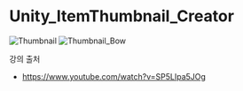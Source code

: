 # Unity_ItemThumbnail_Creator

![Thumbnail](https://github.com/Gyokujin/Unity_ItemThumbnail_Creator/assets/74170514/4a9380a0-c0a4-4259-a867-b108382e8abe)
![Thumbnail_Bow](https://github.com/Gyokujin/Unity_ItemThumbnail_Creator/assets/74170514/5238b47e-ad8d-415b-8232-4efcfda609ff)

강의 출처

- https://www.youtube.com/watch?v=SP5LIpa5JOg
